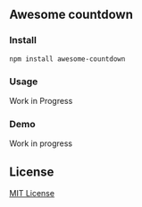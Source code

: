 ## Awesome countdown

### Install
`npm install awesome-countdown`

### Usage
Work in Progress

### Demo
Work in progress

## License

[MIT License](https://github.com/mnossa/awesome-countdown/blob/master/LICENSE)